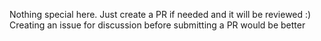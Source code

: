 Nothing special here. Just create a PR if needed and it will be reviewed :)
Creating an issue for discussion before submitting a PR would be better
